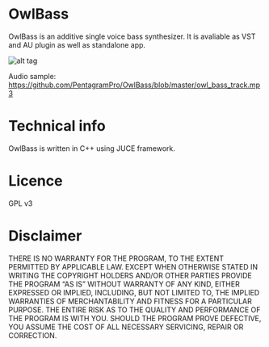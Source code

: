 # OwlBass

OwlBass is an additive single voice bass synthesizer. It is avaliable as VST and AU plugin as well as standalone app.

![alt tag](https://github.com/PentagramPro/OwlBass/blob/master/OwlBassV1.0.png)

Audio sample: https://github.com/PentagramPro/OwlBass/blob/master/owl_bass_track.mp3

# Technical info
OwlBass is written in C++ using JUCE framework. 

# Licence
GPL v3

# Disclaimer

THERE IS NO WARRANTY FOR THE PROGRAM, TO THE EXTENT PERMITTED BY APPLICABLE LAW. EXCEPT WHEN OTHERWISE STATED IN WRITING THE COPYRIGHT HOLDERS AND/OR OTHER PARTIES PROVIDE THE PROGRAM “AS IS” WITHOUT WARRANTY OF ANY KIND, EITHER EXPRESSED OR IMPLIED, INCLUDING, BUT NOT LIMITED TO, THE IMPLIED WARRANTIES OF MERCHANTABILITY AND FITNESS FOR A PARTICULAR PURPOSE. THE ENTIRE RISK AS TO THE QUALITY AND PERFORMANCE OF THE PROGRAM IS WITH YOU. SHOULD THE PROGRAM PROVE DEFECTIVE, YOU ASSUME THE COST OF ALL NECESSARY SERVICING, REPAIR OR CORRECTION.

